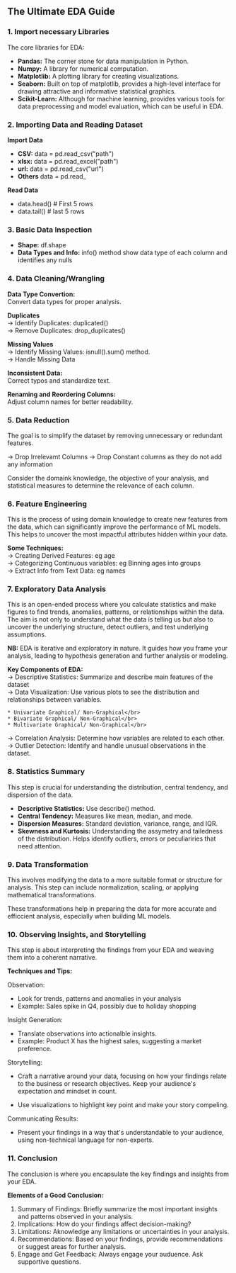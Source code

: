 ## The Ultimate EDA Guide
### 1. Import necessary Libraries

The core libraries for EDA:</br>

* **Pandas:** The corner stone for data manipulation in Python.
* **Numpy:** A library for numerical computation.
* **Matplotlib:** A plotting library for creating visualizations.
* **Seaborn:** Built on top of matplotlib, provides a high-level interface for drawing attractive and informative statistical graphics.
* **Scikit-Learn:** Although for machine learning, provides various tools for data preprocessing and model evaluation, which can be useful in EDA.

### 2. Importing Data and Reading Dataset

  **Import Data**
   * **CSV:** data = pd.read_csv("path")
   * **xlsx:** data = pd.read_excel("path")
   * **url:** data = pd.read_csv("url")
   * **Others** data = pd.read_<format>
   
  **Read Data**
   * data.head() # First 5 rows
   * data.tail() # last 5 rows

### 3. Basic Data Inspection
   * **Shape:** df.shape
   * **Data Types and Info:** info() method show data type of each column and identifies any nulls
     
### 4. Data Cleaning/Wrangling

**Data Type Convertion:** </br>
  Convert data types for proper analysis.</br>
  
**Duplicates**</br>
    -> Identify Duplicates: duplicated()</br>
    -> Remove Duplicates: drop_duplicates()

**Missing Values**</br>
    -> Identify Missing Values: isnull().sum() method.</br>
    -> Handle Missing Data</br>
    
**Inconsistent Data:** </br>
  Correct typos and standardize text.</br>
  
**Renaming and Reordering Columns:** </br>
  Adjust column names for better readability.

### 5. Data Reduction

The goal is to simplify the dataset by removing unnecessary or redundant features.

-> Drop Irrelevamt Columns
-> Drop Constant columns as they do not add any information

Consider the domaink knowledge, the objective of your analysis, and statistical measures to determine the relevance of each column.

### 6. Feature Engineering

This is the process of using domain knowledge to create new features from the data, which can significantly improve the performance of ML models. This helps to uncover the most impactful attributes hidden within your data.

**Some Techniques:** </br>
  -> Creating Derived Features: eg age</br>
  -> Categorizing Continuous variables: eg Binning ages into groups</br>
  -> Extract Info from Text Data: eg names

### 7. Exploratory Data Analysis

This is an open-ended process where you calculate statistics and make figures to find trends, anomalies, patterns, or relationships within the data. The aim is not only to understand what the data is telling us but also to uncover the underlying structure, detect outliers, and test underlying assumptions.

**NB:** EDA is iterative and exploratory in nature. It guides how you frame your analysis, leading to hypothesis generation and further analysis or modeling.

**Key Components of EDA:** </br>
  -> Descriptive Statistics: Summarize and describe main features of the dataset</br>
  -> Data Visualization: Use various plots to see the distribution and relationships between variables.</br>
  
    * Univariate Graphical/ Non-Graphical</br>
    * Bivariate Graphical/ Non-Graphical</br>
    * Multivariate Graphical/ Non-Graphical</br>
    
  -> Correlation Analysis: Determine how variables are related to each other.</br>
  -> Outlier Detection: Identify and handle unusual observations in the dataset.</br>

### 8. Statistics Summary

This step is crucial for understanding the distribution, central tendency, and dispersion of the data.

  * **Descriptive Statistics:** Use describe() method.
  * **Central Tendency:** Measures like mean, median, and mode.
  * **Dispersion Measures:** Standard deviation, variance, range, and IQR.
  * **Skewness and Kurtosis:** Understanding the assymetry and tailedness of the distribution. Helps identify outliers, errors or peculiariries that need attention.

### 9. Data Transformation

This involves modifying the data to a more suitable format or structure for analysis. This step can include normalization, scaling, or applying mathematical transformations.

These transformations help in preparing the data for more accurate and efficcient analysis, especially when building ML models.

### 10. Observing Insights, and Storytelling

This step is about interpreting the findings from your EDA and weaving them into a coherent narrative.

**Techniques and Tips:**</br>

Observation:</br>
  * Look for trends, patterns and anomalies in your analysis
  * Example: Sales spike in Q4, possibly due to holiday shopping

Insight Generation:
  * Translate observations into actionalble insights.
  * Example: Product X has the highest sales, suggesting a market preference.

Storytelling:
  * Craft a narrative around your data, focusing on how your findings relate to the business or research objectives. Keep your audience's expectation and mindset in count.

  * Use visualizations to highlight key point and make your story compeling.

Communicating Results:
* Present your findings in a way that's understandable to your audience, using non-technical language for non-experts.

### 11. Conclusion

The conclusion is where you encapsulate the key findings and insights from your EDA.

**Elements of a Good Conclusion:**

1. Summary of Findings: Briefly summarize the most important insights and patterns observed in your analysis.
2. Implications: How do your findings affect decision-making?
3. Limitations: Aknowledge any limitations or uncertainties in your analysis.
4. Recommendations: Based on your findings, provide recommendations or suggest areas for further analysis.
5. Engage and Get Feedback: Always engage your auduence. Ask supportive questions. 
  
